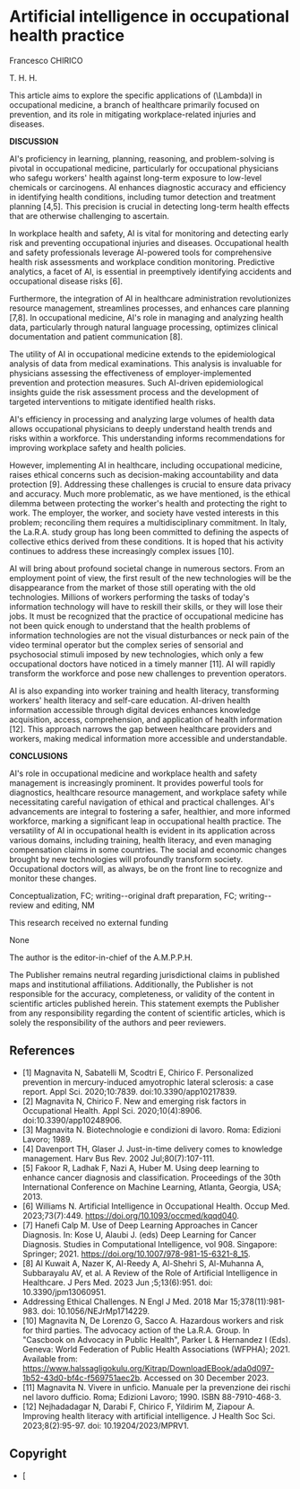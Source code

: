 

# Artificial intelligence in occupational health practice

Francesco CHIRICO

T. H. H.

This article aims to explore the specific applications of \(\Lambda\)I in occupational medicine, a branch of healthcare primarily focused on prevention, and its role in mitigating workplace-related injuries and diseases.

**DISCUSSION**

AI's proficiency in learning, planning, reasoning, and problem-solving is pivotal in occupational medicine, particularly for occupational physicians who safegu workers' health against long-term exposure to low-level chemicals or carcinogens. AI enhances diagnostic accuracy and efficiency in identifying health conditions, including tumor detection and treatment planning [4,5]. This precision is crucial in detecting long-term health effects that are otherwise challenging to ascertain.

In workplace health and safety, AI is vital for monitoring and detecting early risk and preventing occupational injuries and diseases. Occupational health and safety professionals leverage AI-powered tools for comprehensive health risk assessments and workplace condition monitoring. Predictive analytics, a facet of AI, is essential in preemptively identifying accidents and occupational disease risks [6].

Furthermore, the integration of AI in healthcare administration revolutionizes resource management, streamlines processes, and enhances care planning [7,8]. In occupational medicine, AI's role in managing and analyzing health data, particularly through natural language processing, optimizes clinical documentation and patient communication [8].

The utility of AI in occupational medicine extends to the epidemiological analysis of data from medical examinations. This analysis is invaluable for physicians assessing the effectiveness of employer-implemented prevention and protection measures. Such AI-driven epidemiological insights guide the risk assessment process and the development of targeted interventions to mitigate identified health risks.

AI's efficiency in processing and analyzing large volumes of health data allows occupational physicians to deeply understand health trends and risks within a workforce. This understanding informs recommendations for improving workplace safety and health policies.

However, implementing AI in healthcare, including occupational medicine, raises ethical concerns such as decision-making accountability and data protection [9]. Addressing these challenges is crucial to ensure data privacy and accuracy. Much more problematic, as we have mentioned, is the ethical dilemma between protecting the worker's health and protecting the right to work. The employer, the worker, and society have vested interests in this problem; reconciling them requires a multidisciplinary commitment. In Italy, the La.R.A. study group has long been committed to defining the aspects of collective ethics derived from these conditions. It is hoped that his activity continues to address these increasingly complex issues [10].

AI will bring about profound societal change in numerous sectors. From an employment point of view, the first result of the new technologies will be the disappearance from the market of those still operating with the old technologies. Millions of workers performing the tasks of today's information technology will have to reskill their skills, or they will lose their jobs. It must be recognized that the practice of occupational medicine has not been quick enough to understand that the health problems of information technologies are not the visual disturbances or neck pain of the video terminal operator but the complex series of sensorial and psychosocial stimuli imposed by new technologies, which only a few occupational doctors have noticed in a timely manner [11]. AI will rapidly transform the workforce and pose new challenges to prevention operators.

AI is also expanding into worker training and health literacy, transforming workers' health literacy and self-care education. AI-driven health information accessible through digital devices enhances knowledge acquisition, access, comprehension, and application of health information [12]. This approach narrows the gap between healthcare providers and workers, making medical information more accessible and understandable.

**CONCLUSIONS**

AI's role in occupational medicine and workplace health and safety management is increasingly prominent. It provides powerful tools for diagnostics, healthcare resource management, and workplace safety while necessitating careful navigation of ethical and practical challenges. AI's advancements are integral to fostering a safer, healthier, and more informed workforce, marking a significant leap in occupational health practice. The versatility of AI in occupational health is evident in its application across various domains, including training, health literacy, and even managing compensation claims in some countries. The social and economic changes brought by new technologies will profoundly transform society. Occupational doctors will, as always, be on the front line to recognize and monitor these changes.

Conceptualization, FC; writing--original draft preparation, FC; writing--review and editing, NM

This research received no external funding

None

The author is the editor-in-chief of the A.M.P.P.H.

The Publisher remains neutral regarding jurisdictional claims in published maps and institutional affiliations. Additionally, the Publisher is not responsible for the accuracy, completeness, or validity of the content in scientific articles published herein. This statement exempts the Publisher from any responsibility regarding the content of scientific articles, which is solely the responsibility of the authors and peer reviewers.

## References

* [1] Magnavita N, Sabatelli M, Scodtri E, Chirico F. Personalized prevention in mercury-induced amyotrophic lateral sclerosis: a case report. Appl Sci. 2020;10:7839. doi:10.3390/app10217839.
* [2] Magnavita N, Chirico F. New and emerging risk factors in Occupational Health. Appl Sci. 2020;10(4):8906. doi:10.3390/app10248906.
* [3] Magnavita N. Biotechnologie e condizioni di lavoro. Roma: Edizioni Lavoro; 1989.
* [4] Davenport TH, Glaser J. Just-in-time delivery comes to knowledge management. Harv Bus Rev. 2002 Jul;80(7):107-111.
* [5] Fakoor R, Ladhak F, Nazi A, Huber M. Using deep learning to enhance cancer diagnosis and classification. Proceedings of the 30th International Conference on Machine Learning, Atlanta, Georgia, USA; 2013.
* [6] Williams N. Artificial Intelligence in Occupational Health. Occup Med. 2023;73(7):449. https://doi.org/10.1093/occmed/kqqd040.
* [7] Hanefi Calp M. Use of Deep Learning Approaches in Cancer Diagnosis. In: Kose U, Alaubi J. (eds) Deep Learning for Cancer Diagnosis. Studies in Computational Intelligence, vol 908. Singapore: Springer; 2021. https://doi.org/10.1007/978-981-15-6321-8_15.
* [8] Al Kuwait A, Nazer K, Al-Reedy A, Al-Shehri S, Al-Muhanna A, Subbarayalu AV, et al. A Review of the Role of Artificial Intelligence in Healthcare. J Pers Med. 2023 Jun ;5;13(6):951. doi: 10.3390/jpm13060951.
* Addressing Ethical Challenges. N Engl J Med. 2018 Mar 15;378(11):981-983. doi: 10.1056/NEJrMp1714229.
* [10] Magnavita N, De Lorenzo G, Sacco A. Hazardous workers and risk for third parties. The advocacy action of the La.R.A. Group. In "Cascbook on Advocacy in Public Health", Parker L & Hernandez I (Eds). Geneva: World Federation of Public Health Associations (WFPHA); 2021. Available from: https://www.halssagligokulu.org/Kitrap/DownloadEBook/ada0d097-1b52-43d0-bf4c-f569751aec2b. Accessed on 30 December 2023.
* [11] Magnavita N. Vivere in unficio. Manuale per la prevenzione dei rischi nel lavoro dufficio. Roma; Edizioni Lavoro; 1990. ISBN 88-7910-468-3.
* [12] Nejhadadagar N, Darabi F, Chirico F, Yildirim M, Ziapour A. Improving health literacy with artificial intelligence. J Health Soc Sci. 2023;8(2):95-97. doi: 10.19204/2023/MPRV1.

## Copyright

* [ 